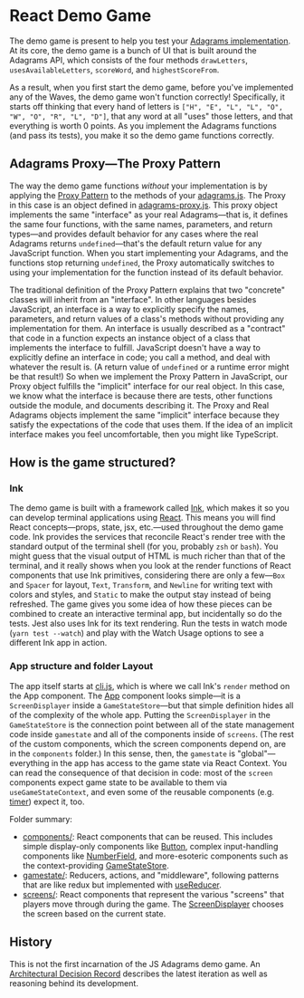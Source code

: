 # React Demo Game

The demo game is present to help you test your [Adagrams implementation](../adagrams.js). At its core, the demo game is a bunch of UI that is built around the Adagrams API, which consists of the four methods `drawLetters`, `usesAvailableLetters`, `scoreWord`, and `highestScoreFrom`.

As a result, when you first start the demo game, before you've implemented any of the Waves, the demo game won't function correctly! Specifically, it starts off thinking that every hand of letters is `["H", "E", "L", "L", "O", "W", "O", "R", "L", "D"]`, that any word at all "uses" those letters, and that everything is worth 0 points. As you implement the Adagrams functions (and pass its tests), you make it so the demo game functions correctly.

## Adagrams Proxy—The Proxy Pattern

The way the demo game functions *without* your implementation is by applying the [Proxy Pattern](https://en.wikipedia.org/wiki/Proxy_pattern) to the methods of your [adagrams.js](../adagrams.js). The Proxy in this case is an object defined in [adagrams-proxy.js](./adagrams-proxy.js). This proxy object implements the same "interface" as your real Adagrams—that is, it defines the same four functions, with the same names, parameters, and return types—and provides default behavior for any cases where the real Adagrams returns `undefined`—that's the default return value for any JavaScript function. When you start implementing your Adagrams, and the functions stop returning `undefined`, the Proxy automatically switches to using your implementation for the function instead of its default behavior.

The traditional definition of the Proxy Pattern explains that two "concrete" classes will inherit from an "interface". In other languages besides JavaScript, an interface is a way to explicitly specify the names, parameters, and return values of a class's methods without providing any implementation for them. An interface is usually described as a "contract" that code in a function expects an instance object of a class that implements the interface to fulfill. JavaScript doesn't have a way to explicitly define an interface in code; you call a method, and deal with whatever the result is. (A return value of `undefined` or a runtime error might be that result!) So when we implement the Proxy Pattern in JavaScript, our Proxy object fulfills the "implicit" interface for our real object. In this case, we know what the interface is because there are tests, other functions outside the module, and documents describing it. The Proxy and Real Adagrams objects implement the same "implicit" interface because they satisfy the expectations of the code that uses them. If the idea of an implicit interface makes you feel uncomfortable, then you might like TypeScript.

## How is the game structured?
### Ink
The demo game is built with a framework called [Ink](https://github.com/vadimdemedes/ink#readme), which makes it so you can develop terminal applications using [React](https://reactjs.org/). This means you will find React concepts—props, state, jsx, etc.—used throughout the demo game code. Ink provides the services that reconcile React's render tree with the standard output of the terminal shell (for you, probably `zsh` or `bash`). You might guess that the visual output of HTML is much richer than that of the terminal, and it really shows when you look at the render functions of React components that use Ink primitives, considering there are only a few—`Box` and `Spacer` for layout, `Text`, `Transform`, and `Newline` for writing text with colors and styles, and `Static` to make the output stay instead of being refreshed. The game gives you some idea of how these pieces can be combined to create an interactive terminal app, but incidentally so do the tests. Jest also uses Ink for its text rendering. Run the tests in watch mode (`yarn test --watch`) and play with the Watch Usage options to see a different Ink app in action.

### App structure and folder Layout
The app itself starts at [cli.js](./cli.js), which is where we call Ink's `render` method on the App component. The [App](./app.js) component looks simple—it is a `ScreenDisplayer` inside a `GameStateStore`—but that simple definition hides all of the complexity of the whole app. Putting the `ScreenDisplayer` in the `GameStateStore` is the connection point between all of the state management code inside `gamestate` and all of the components inside of `screens`. (The rest of the custom components, which the screen components depend on, are in the `components` folder.) In this sense, then, the `gamestate` is "global"—everything in the app has access to the game state via React Context. You can read the consequence of that decision in code: most of the `screen` components expect game state to be available to them via `useGameStateContext`, and even some of the reusable components (e.g. [timer](./components/timer.js)) expect it, too.

Folder summary:
- [components/](./components/): React components that can be reused. This includes simple display-only components like [Button](./components/button.js), complex input-handling components like [NumberField](./components/number-field.js), and more-esoteric components such as the context-providing [GameStateStore](./components/gamestate-context.js).
- [gamestate/](./gamestate/): Reducers, actions, and "middleware", following patterns that are like redux but implemented with [useReducer](https://reactjs.org/docs/hooks-reference.html#usereducer).
- [screens/](./screens/): React components that represent the various "screens" that players move through during the game. The [ScreenDisplayer](./screens/index.js) chooses the screen based on the current state.

## History
This is not the first incarnation of the JS Adagrams demo game. An [Architectural Decision Record](./docs/adr.md) describes the latest iteration as well as reasoning behind its development.